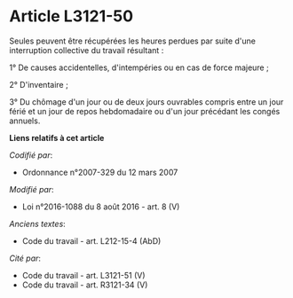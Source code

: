 # Article L3121-50

Seules peuvent être récupérées les heures perdues par suite d'une interruption collective du travail résultant : 

1° De causes accidentelles, d'intempéries ou en cas de force majeure ; 

2° D'inventaire ; 

3° Du chômage d'un jour ou de deux jours ouvrables compris entre un jour férié et un jour de repos hebdomadaire ou d'un jour
précédant les congés annuels.

**Liens relatifs à cet article**

_Codifié par_:

  - Ordonnance n°2007-329 du 12 mars 2007

_Modifié par_:

  - Loi n°2016-1088 du 8 août 2016 - art. 8 (V)

_Anciens textes_:

  - Code du travail - art. L212-15-4 (AbD)

_Cité par_:

  - Code du travail - art. L3121-51 (V)
  - Code du travail - art. R3121-34 (V)
